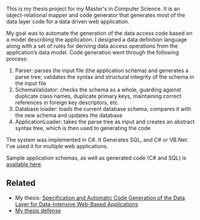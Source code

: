 This is my thesis project for my Master's in Computer Science. It is an object-relational mapper and
code generator that generates most of the data layer code for a data driven web application. 

My goal was to automate the generation of the data access code based on a model describing the
application. I designed a data definition language along with a set of rules for deriving data
access operations from the application’s data model. Code generation went through the following
process:

1. Parser: parses the input file (the application schema) and generates a parse tree; validates the syntax and structural integrity of the schema in the input file
2. SchemaValidator: checks the schema as a whole, guarding against duplicate class names, duplicate primary keys, maintaining correct references in foreign key descriptors, etc. 
3. Database loader: loads the current database schema, compares it with the new schema and updates the database
4. ApplicationLoader: takes the parse tree as input and creates an abstract syntax tree, which is then used to generating the code

The system was implemented in C#. It Generates SQL, and C# or VB.Net.  I've used it for multiple
web applications.

Sample application schemas, as well as generated code (C# and SQL) is <a href="https://github.com/ic4f/codegenerator/tree/master/demo" target="_blank">available here</a>.

## Related 

* My thesis: <a href="/static/projects/codegenerator/thesis.pdf" target="_blank">Specification and Automatic Code Generation of the Data Layer for Data-Intensive Web-Based Applications</a>
* <a href="/static/projects/codegenerator/defense.pdf" target="_blank">My thesis defense</a>
